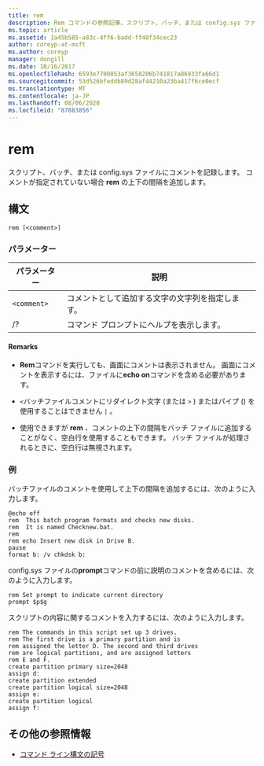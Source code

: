 ```yaml
---
title: rem
description: Rem コマンドの参照記事。スクリプト、バッチ、または config.sys ファイルにコメントを記録します。
ms.topic: article
ms.assetid: 1a45b585-a83c-4ff6-badd-ff40f34cec23
author: coreyp-at-msft
ms.author: coreyp
manager: dongill
ms.date: 10/16/2017
ms.openlocfilehash: 6593e7700853af3658206b741817a86933fa66d1
ms.sourcegitcommit: 53d526bfeddb89d28af44210a23ba417f6ce0ecf
ms.translationtype: MT
ms.contentlocale: ja-JP
ms.lasthandoff: 08/06/2020
ms.locfileid: "87883856"
---
```

# <a name="rem"></a>rem

スクリプト、バッチ、または config.sys ファイルにコメントを記録します。 コメントが指定されていない場合 **rem** の上下の間隔を追加します。

## <a name="syntax"></a>構文

```
rem [<comment>]
```

### <a name="parameters"></a>パラメーター

| パラメーター | 説明 |
|--|--|
| `<comment>` | コメントとして追加する文字の文字列を指定します。 |
| /? | コマンド プロンプトにヘルプを表示します。 |

#### <a name="remarks"></a>Remarks

- **Rem**コマンドを実行しても、画面にコメントは表示されません。 画面にコメントを表示するには、ファイルに**echo on**コマンドを含める必要があります。

- `<`バッチファイルコメントにリダイレクト文字 (または `>` ) またはパイプ () を使用することはできません `|` 。

- 使用できますが **rem** 、コメントの上下の間隔をバッチ ファイルに追加することがなく、空白行を使用することもできます。 バッチ ファイルが処理されるときに、空白行は無視されます。

### <a name="examples"></a>例

バッチファイルのコメントを使用して上下の間隔を追加するには、次のように入力します。

```
@echo off
rem  This batch program formats and checks new disks.
rem  It is named Checknew.bat.
rem
rem echo Insert new disk in Drive B.
pause
format b: /v chkdsk b:
```

config.sys ファイルの**prompt**コマンドの前に説明のコメントを含めるには、次のように入力します。

```
rem Set prompt to indicate current directory
prompt $p$g
```

スクリプトの内容に関するコメントを入力するには、次のように入力します。

```
rem The commands in this script set up 3 drives.
rem The first drive is a primary partition and is
rem assigned the letter D. The second and third drives
rem are logical partitions, and are assigned letters
rem E and F.
create partition primary size=2048
assign d:
create partition extended
create partition logical size=2048
assign e:
create partition logical
assign f:
```

## <a name="additional-references"></a>その他の参照情報

- [コマンド ライン構文の記号](command-line-syntax-key.md)